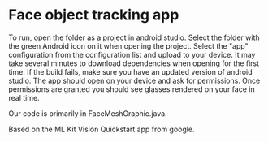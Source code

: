 # Face object tracking app

To run, open the folder as a project in android studio. Select the folder with the green Android icon on it when opening the project.
Select the "app" configuration from the configuration list and upload to your device. It may take several minutes to download dependencies when opening for the first time. If the build fails, make sure you have an updated version of android studio.
The app should open on your device and ask for permissions. Once permissions are granted you should see glasses rendered on your face in real time.

Our code is primarily in FaceMeshGraphic.java.

Based on the ML Kit Vision Quickstart app from google.